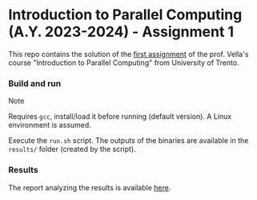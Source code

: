 # Introduction to Parallel Computing (A.Y. 2023-2024) - Assignment 1

This repo contains the solution of the [first assignment](homework1.pdf) of the prof. Vella's course "Introduction to Parallel 
Computing" from University of Trento.

### Build and run
> [!NOTE]
> Requires `gcc`, install/load it before running (default version). A Linux environment is assumed.

Execute the `run.sh` script. The outputs of the binaries are available in the `results/` folder (created by the script). 

### Results
The report analyzing the results is available [here](report/build/report.pdf).
